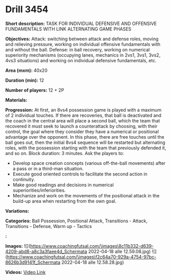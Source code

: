 # Drill 3454

**Short description:**
TASK FOR INDIVIDUAL DEFENSIVE AND OFFENSIVE FUNDAMENTALS WITH LINK ALTERNATING GAME PHASES

**Objectives:**
Attack: switching between attack and defense roles, moving and relieving pressure, working on individual offensive fundamentals with and without the ball. Defense: in ball recovery, working on numerical superiority mechanisms (occupying lanes, mechanics in 2vs1, 3vs1, 3vs2, 4vs3 situations) and working on individual defensive fundamentals, etc.

**Area (mxm):**
40x20

**Duration (min):**
12

**Number of players:**
12 + 2P

**Materials:**


**Progression:**
At first, an 8vs4 possession game is played with a maximum of 2 individual touches. If there are recoveries, that ball is deactivated and the coach in the central area will place a second ball, which the team that recovered it must seek to launch a counterattack by choosing, with their control, the goal where they consider they have a numerical or positional advantage over the opponent. In this phase, there are free touches until the ball goes out, then the initial 8vs4 sequence will be restarted but alternating roles, with the possession starting with the team that previously defended it, and so on. Block duration: 3 minutes. Ask the players to:

- Develop space creation concepts (various off-the-ball movements) after a pass or in a third-man situation.
- Execute good oriented controls to facilitate the second action in continuity.
- Make good readings and decisions in numerical superiorities/inferiorities.
- Mechanize and work on the movements of the positional attack in the build-up area when restarting from the own goal.

**Variations:**


**Categories:**
Ball Possession, Positional Attack, Transitions - Attack, Transitions - Defense, Warm up - Tactics

**:**


**Images:**
![](https://www.coachingfutsal.com/\images\8c11b332-d639-4209-abd8-a8c3a3faee4d_Schermata 2022-04-18 alle 12.59.08.jpg)
![](https://www.coachingfutsal.com/\images\f2c64a70-929a-4754-97bc-8626b3d9141f_Schermata 2022-04-18 alle 12.58.28.jpg)

**Videos:**
[Video Link](https://www.youtube.com/embed/aiKY0tRH-0M)

